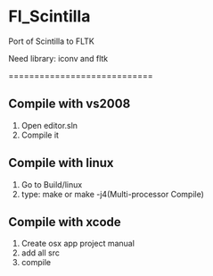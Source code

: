 # Fl_Scintilla
Port of Scintilla to FLTK

Need library: iconv and fltk

============================

## Compile with vs2008
1. Open editor.sln
2. Compile it

## Compile with linux
1. Go to Build/linux
2. type: make or make -j4(Multi-processor Compile)

## Compile with xcode
1. Create osx app project manual
2. add all src
3. compile
